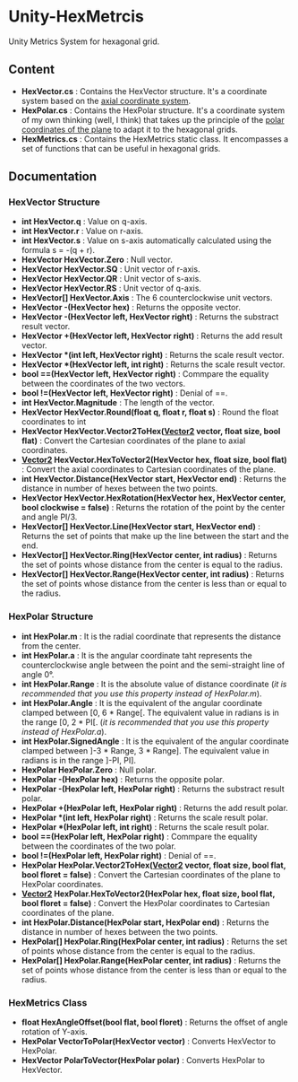 # Unity-HexMetrcis
Unity Metrics System for hexagonal grid.

## Content
- **HexVector.cs** : Contains the HexVector structure. It's a coordinate system based on the [axial coordinate system](https://gamedevelopment.tutsplus.com/introduction-to-axial-coordinates-for-hexagonal-tile-based-games--cms-28820t).
- **HexPolar.cs** : Contains the HexPolar structure. It's a coordinate system of my own thinking (well, I think) that takes up the principle of the [polar coordinates of the plane](https://fr.wikipedia.org/wiki/Coordonn%C3%A9es_polaires) to adapt it to the hexagonal grids.
- **HexMetrics.cs** : Contains the HexMetrics static class. It encompasses a set of functions that can be useful in hexagonal grids.

## Documentation

### HexVector Structure
- **int HexVector.q** : Value on q-axis.
- **int HexVector.r** : Value on r-axis.
- **int HexVector.s** : Value on s-axis automatically calculated using the formula s = -(q + r).
- **HexVector HexVector.Zero** : Null vector.
- **HexVector HexVector.SQ** : Unit vector of r-axis.
- **HexVector HexVector.QR** : Unit vector of s-axis.
- **HexVector HexVector.RS** : Unit vector of q-axis.
- **HexVector[] HexVector.Axis** : The 6 counterclockwise unit vectors.
- **HexVector -(HexVector hex)** : Returns the opposite vector.
- **HexVector -(HexVector left, HexVector right)** : Returns the substract result vector.
- **HexVector +(HexVector left, HexVector right)** : Returns the add result vector.
- **HexVector \*(int left, HexVector right)** : Returns the scale result vector.
- **HexVector \*(HexVector left, int right)** : Returns the scale result vector.
- **bool ==(HexVector left, HexVector right)** : Commpare the equality between the coordinates of the two vectors.
- **bool !=(HexVector left, HexVector right)** : Denial of ==.
- **int HexVector.Magnitude** : The length of the vector.
- **HexVector HexVector.Round(float q, float r, float s)** : Round the float coordinates to int
- **HexVector HexVector.Vector2ToHex([Vector2](https://docs.unity3d.com/ScriptReference/Vector2.html) vector, float size, bool flat)** : Convert the Cartesian coordinates of the plane to axial coordinates.
- **[Vector2](https://docs.unity3d.com/ScriptReference/Vector2.html) HexVector.HexToVector2(HexVector hex, float size, bool flat)** : Convert the axial coordinates to Cartesian coordinates of the plane.
- **int HexVector.Distance(HexVector start, HexVector end)** : Returns the distance in number of hexes between the two points.
- **HexVector HexVector.HexRotation(HexVector hex, HexVector center, bool clockwise = false)** : Returns the rotation of the point by the center and angle PI/3.
- **HexVector[] HexVector.Line(HexVector start, HexVector end)** : Returns the set of points that make up the line between the start and the end.
- **HexVector[] HexVector.Ring(HexVector center, int radius)** : Returns the set of points whose distance from the center is equal to the radius.
- **HexVector[] HexVector.Range(HexVector center, int radius)** : Returns the set of points whose distance from the center is less than or equal to the radius.

### HexPolar Structure
- **int HexPolar.m** : It is the radial coordinate that represents the distance from the center.
- **int HexPolar.a** : It is the angular coordinate taht represents the counterclockwise angle between the point and the semi-straight line of angle 0°.
- **int HexPolar.Range** : It is the absolute value of distance coordinate (*it is recommended that you use this property instead of HexPolar.m*).
- **int HexPolar.Angle** : It is the equivalent of the angular coordinate clamped between [0, 6 * Range[. The equivalent value in radians is in the range [0, 2 * PI[. (*it is recommended that you use this property instead of HexPolar.a*).
- **int HexPolar.SignedAngle** : It is the equivalent of the angular coordinate clamped between ]-3 * Range, 3 * Range]. The equivalent value in radians is in the range ]-PI, PI].
- **HexPolar HexPolar.Zero** : Null polar.
- **HexPolar -(HexPolar hex)** : Returns the opposite polar.
- **HexPolar -(HexPolar left, HexPolar right)** : Returns the substract result polar.
- **HexPolar +(HexPolar left, HexPolar right)** : Returns the add result polar.
- **HexPolar \*(int left, HexPolar right)** : Returns the scale result polar.
- **HexPolar \*(HexPolar left, int right)** : Returns the scale result polar.
- **bool ==(HexPolar left, HexPolar right)** : Commpare the equality between the coordinates of the two polar.
- **bool !=(HexPolar left, HexPolar right)** : Denial of ==.
- **HexPolar HexPolar.Vector2ToHex([Vector2](https://docs.unity3d.com/ScriptReference/Vector2.html) vector, float size, bool flat, bool floret = false)** : Convert the Cartesian coordinates of the plane to HexPolar coordinates.
- **[Vector2](https://docs.unity3d.com/ScriptReference/Vector2.html) HexPolar.HexToVector2(HexPolar hex, float size, bool flat, bool floret = false)** : Convert the HexPolar coordinates to Cartesian coordinates of the plane.
- **int HexPolar.Distance(HexPolar start, HexPolar end)** : Returns the distance in number of hexes between the two points.
- **HexPolar[] HexPolar.Ring(HexPolar center, int radius)** : Returns the set of points whose distance from the center is equal to the radius.
- **HexPolar[] HexPolar.Range(HexPolar center, int radius)** : Returns the set of points whose distance from the center is less than or equal to the radius.

### HexMetrics Class
- **float HexAngleOffset(bool flat, bool floret)** : Returns the offset of angle rotation of Y-axis.
- **HexPolar VectorToPolar(HexVector vector)** : Converts HexVector to HexPolar.
- **HexVector PolarToVector(HexPolar polar)** : Converts HexPolar to HexVector.
